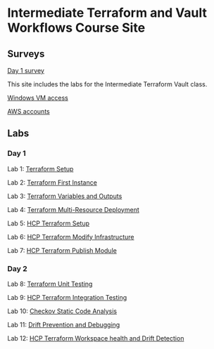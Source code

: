 # Intermediate Terraform and Vault Workflows Course Site

## Surveys 
[Day 1 survey](https://www.surveymonkey.com/r/J67Y67Y)

This site includes the labs for the Intermediate Terraform Vault class.

[Windows VM access](VM_access.md)

[AWS accounts](https://docs.google.com/spreadsheets/d/1gTV6btPeIyyXylRkDn2_LNbWkf9BGU6wsi5eIb-ynLY/edit?usp=sharing)

## Labs

### Day 1

Lab 1: [Terraform Setup](labs/tf-setup/index.md)

Lab 2: [Terraform First Instance](labs/tf-first-instance/index.md)

Lab 3: [Terraform Variables and Outputs](labs/tf-variables-and-output/index.md)

Lab 4: [Terraform Multi-Resource Deployment](labs/tf-more-variables/index.md)

Lab 5: [HCP Terraform Setup](labs/hcp-tf-setup/index.md)   

Lab 6: [HCP Terraform Modify Infrastructure](labs/hcp-tf-modify/index.md)

Lab 7: [HCP Terraform Publish Module](labs/hcp-tf-publish-module/index.md)

### Day 2

Lab 8: [Terraform Unit Testing](labs/tf-unit-testing/index.md)

Lab 9: [HCP Terraform Integration Testing](labs/tf-integration-testing/index.md)

Lab 10: [Checkov Static Code Analysis](labs/tf-checkov-security/index.md)

Lab 11: [Drift Prevention and Debugging](labs/tf-drift-prevention-debugging/index.md)

Lab 12: [HCP Terraform Workspace health and Drift Detection](labs/hcp-terraform-health-assessments/index.md)